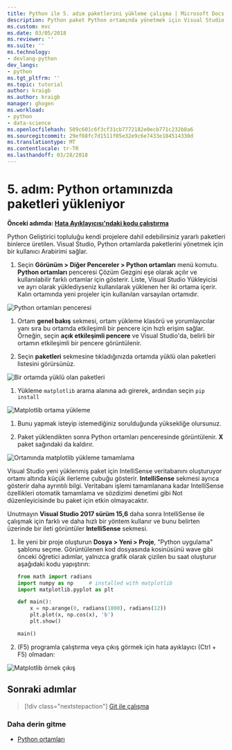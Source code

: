 ```yaml
---
title: Python ile 5. adım paketlerini yükleme çalışma | Microsoft Docs
description: Python paket Python ortamında yönetmek için Visual Studio'nun özellikleri gösteren Visual Studio içinde çalışmak için 5. adım çekirdek öğreticinin.
ms.custom: mvc
ms.date: 03/05/2018
ms.reviewer: ''
ms.suite: ''
ms.technology:
- devlang-python
dev_langs:
- python
ms.tgt_pltfrm: ''
ms.topic: tutorial
author: kraigb
ms.author: kraigb
manager: ghogen
ms.workload:
- python
- data-science
ms.openlocfilehash: 509c601c6f3cf31cb7772182e0ecb771c232b8a6
ms.sourcegitcommit: 29ef88fc7d1511f05e32e9c6e7433e184514330d
ms.translationtype: MT
ms.contentlocale: tr-TR
ms.lasthandoff: 03/28/2018
---
```

# <a name="step-5-installing-packages-in-your-python-environment"></a>5. adım: Python ortamınızda paketleri yükleniyor

**Önceki adımda: [Hata Ayıklayıcısı'ndaki kodu çalıştırma](tutorial-working-with-python-in-visual-studio-step-04-debugging.md)**

Python Geliştirici topluluğu kendi projelere dahil edebilirsiniz yararlı paketleri binlerce üretilen. Visual Studio, Python ortamlarda paketlerini yönetmek için bir kullanıcı Arabirimi sağlar.

1. Seçin **Görünüm > Diğer Pencereler > Python ortamları** menü komutu. **Python ortamları** penceresi Çözüm Gezgini eşe olarak açılır ve kullanılabilir farklı ortamlar için gösterir. Liste, Visual Studio Yükleyicisi ve ayrı olarak yüklediyseniz kullanılarak yüklenen her iki ortama içerir. Kalın ortamında yeni projeler için kullanılan varsayılan ortamıdır.

  ![Python ortamları penceresi](media/environments-default-view-blue.png)

1. Ortam **genel bakış** sekmesi, ortam yükleme klasörü ve yorumlayıcılar yanı sıra bu ortamda etkileşimli bir pencere için hızlı erişim sağlar. Örneğin, seçin **açık etkileşimli pencere** ve Visual Studio'da, belirli bir ortamın etkileşimli bir pencere görüntülenir.

1. Seçin **paketleri** sekmesine tıkladığınızda ortamda yüklü olan paketleri listesini görürsünüz.

  ![Bir ortamda yüklü olan paketleri](media/environments-installed-packages-blue.png)

1. Yükleme `matplotlib` arama alanına adı girerek, ardından seçin `pip install`

  ![Matplotlib ortama yükleme](media/environments-add-matplotlib1.png)

1. Bunu yapmak isteyip istemediğiniz sorulduğunda yüksekliğe olursunuz.

1. Paket yüklendikten sonra Python ortamları penceresinde görüntülenir. **X** paket sağındaki da kaldırır.

  ![Ortamında matplotlib yükleme tamamlama](media/environments-add-matplotlib2.png)

  Visual Studio yeni yüklenmiş paket için IntelliSense veritabanını oluşturuyor ortamı altında küçük ilerleme çubuğu gösterir. **IntelliSense** sekmesi ayrıca gösterir daha ayrıntılı bilgi. Veritabanı işlemi tamamlanana kadar IntelliSense özellikleri otomatik tamamlama ve sözdizimi denetimi gibi Not düzenleyicisinde bu paket için etkin olmayacaktır.

  Unutmayın **Visual Studio 2017 sürüm 15,6** daha sonra IntelliSense ile çalışmak için farklı ve daha hızlı bir yöntem kullanır ve bunu belirten üzerinde bir ileti görüntüler **IntelliSense** sekmesi.

1. İle yeni bir proje oluşturun **Dosya > Yeni > Proje**, "Python uygulama" şablonu seçme. Görüntülenen kod dosyasında kosinüsünü wave gibi önceki öğretici adımlar, yalnızca grafik olarak çizilen bu saat oluşturur aşağıdaki kodu yapıştırın:

    ```python
    from math import radians
    import numpy as np     # installed with matplotlib
    import matplotlib.pyplot as plt

    def main():
        x = np.arange(0, radians(1800), radians(12))
        plt.plot(x, np.cos(x), 'b')
        plt.show()

    main()
    ```

1. (F5) programla çalıştırma veya çıkış görmek için hata ayıklayıcı (Ctrl + F5) olmadan:

  ![Matplotlib örnek çıkış](media/environments-add-matplotlib3.png)

## <a name="next-steps"></a>Sonraki adımlar

> [!div class="nextstepaction"]
> [Git ile çalışma](tutorial-working-with-python-in-visual-studio-step-06-working-with-git.md)

### <a name="going-deeper"></a>Daha derin gitme

- [Python ortamları](managing-python-environments-in-visual-studio.md)

